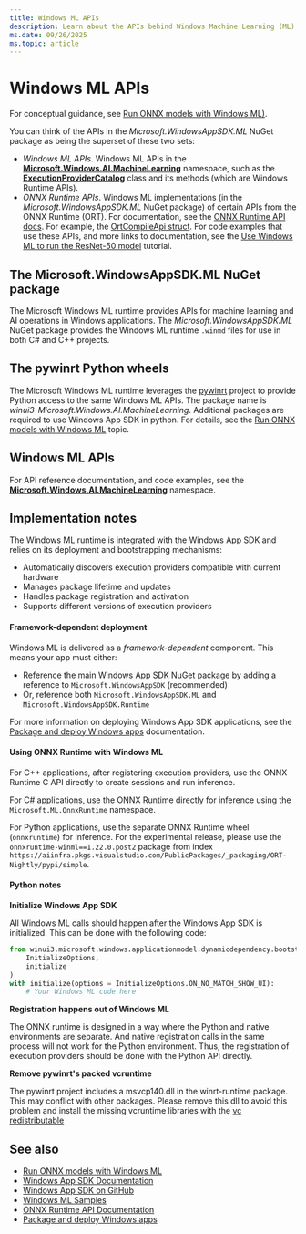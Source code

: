 ```yaml
---
title: Windows ML APIs
description: Learn about the APIs behind Windows Machine Learning (ML) which help your Windows apps run AI models locally.
ms.date: 09/26/2025
ms.topic: article
---
```


# Windows ML APIs

For conceptual guidance, see [Run ONNX models with Windows ML)](./run-onnx-models.md).

You can think of the APIs in the *Microsoft.WindowsAppSDK.ML* NuGet package as being the superset of these two sets:

* *Windows ML APIs*. Windows ML APIs in the **[Microsoft.Windows.AI.MachineLearning](/windows/windows-app-sdk/api/winrt/microsoft.windows.ai.machinelearning)** namespace, such as the **[ExecutionProviderCatalog](/windows/windows-app-sdk/api/winrt/microsoft.windows.ai.machinelearning.executionprovidercatalog)** class and its methods (which are Windows Runtime APIs).
* *ONNX Runtime APIs*. Windows ML implementations (in the *Microsoft.WindowsAppSDK.ML* NuGet package) of certain APIs from the ONNX Runtime (ORT). For documentation, see the [ONNX Runtime API docs](https://onnxruntime.ai/docs/api/). For example, the [OrtCompileApi struct](https://onnxruntime.ai/docs/api/c/struct_ort_compile_api.html). For code examples that use these APIs, and more links to documentation, see the [Use Windows ML to run the ResNet-50 model](./tutorial.md) tutorial.

## The Microsoft.WindowsAppSDK.ML NuGet package

The Microsoft Windows ML runtime provides APIs for machine learning and AI operations in Windows applications. The *Microsoft.WindowsAppSDK.ML* NuGet package provides the Windows ML runtime `.winmd` files for use in both C# and C++ projects.

## The pywinrt Python wheels

The Microsoft Windows ML runtime leverages the [pywinrt](https://github.com/pywinrt/pywinrt) project to provide Python access to the same Windows ML APIs. The package name is *winui3-Microsoft.Windows.AI.MachineLearning*. Additional packages are required to use Windows App SDK in python. For details, see the [Run ONNX models with Windows ML](./run-onnx-models.md) topic.

## Windows ML APIs

For API reference documentation, and code examples, see the **[Microsoft.Windows.AI.MachineLearning](/windows/windows-app-sdk/api/winrt/microsoft.windows.ai.machinelearning)** namespace.

## Implementation notes

The Windows ML runtime is integrated with the Windows App SDK and relies on its deployment and bootstrapping mechanisms:

* Automatically discovers execution providers compatible with current hardware
* Manages package lifetime and updates
* Handles package registration and activation
* Supports different versions of execution providers

#### Framework-dependent deployment

Windows ML is delivered as a _framework-dependent_ component. This means your app must either:

* Reference the main Windows App SDK NuGet package by adding a reference to `Microsoft.WindowsAppSDK` (recommended)
* Or, reference both `Microsoft.WindowsAppSDK.ML` and `Microsoft.WindowsAppSDK.Runtime`

For more information on deploying Windows App SDK applications, see the [Package and deploy Windows apps](/windows/apps/package-and-deploy/deploy-overview) documentation.

#### Using ONNX Runtime with Windows ML

For C++ applications, after registering execution providers, use the ONNX Runtime C API directly to create sessions and run inference.

For C# applications, use the ONNX Runtime directly for inference using the `Microsoft.ML.OnnxRuntime` namespace.

For Python applications, use the separate ONNX Runtime wheel (`onnxruntime`) for inference. For the experimental release, please use the `onnxruntime-winml==1.22.0.post2` package from index `https://aiinfra.pkgs.visualstudio.com/PublicPackages/_packaging/ORT-Nightly/pypi/simple`.

#### Python notes

**Initialize Windows App SDK**

All Windows ML calls should happen after the Windows App SDK is initialized. This can be done with the following code:

```python
from winui3.microsoft.windows.applicationmodel.dynamicdependency.bootstrap import (
    InitializeOptions,
    initialize
)
with initialize(options = InitializeOptions.ON_NO_MATCH_SHOW_UI):
    # Your Windows ML code here
```

**Registration happens out of Windows ML**

The ONNX runtime is designed in a way where the Python and native environments are separate. And native registration calls in the same process will not work for the Python environment. Thus, the registration of execution providers should be done with the Python API directly.

**Remove pywinrt's packed vcruntime**

The pywinrt project includes a msvcp140.dll in the winrt-runtime package. This may conflict with other packages. Please remove this dll to avoid this problem and install the missing vcruntime libraries with the [vc redistributable](/cpp/windows/latest-supported-vc-redist) 

## See also

* [Run ONNX models with Windows ML](./run-onnx-models.md)
* [Windows App SDK Documentation](/windows/apps/windows-app-sdk/)
* [Windows App SDK on GitHub](https://github.com/microsoft/WindowsAppSDK)
* [Windows ML Samples](https://github.com/microsoft/WindowsAppSDK-Samples/tree/release/experimental/Samples/WindowsML)
* [ONNX Runtime API Documentation](https://onnxruntime.ai/docs/api/)
* [Package and deploy Windows apps](/windows/apps/package-and-deploy/deploy-overview)
